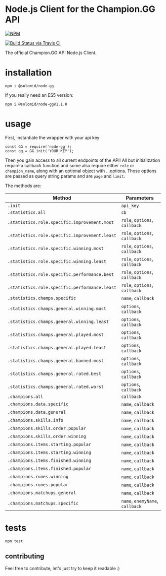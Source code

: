 # Node.js Client for the Champion.GG API

[![NPM](https://nodei.co/npm/@solomid/node-gg.png?mini=true)](https://www.npmjs.com/package/@solomid/node-gg)

[![Build Status via Travis CI](https://travis-ci.org/solomidnet/championgg-api-node.svg?branch=master)](https://travis-ci.org/solomidnet/championgg-api-node)

The official Champion.GG API Node.js Client.

# installation
  ```
  npm i @solomid/node-gg
  ```
  
  If you really need an ES5 version:
  ```
  npm i @solomid/node-gg@1.1.0
  ```

# usage
First, instantiate the wrapper with your api key
  ```
  const GG = require('node-gg');
  const gg = GG.init('YOUR_KEY');
  ```

Then you gain access to all current endpoints of the API! All but initialization require a callback function and some also require either `role` or `champion_name`, along with an optional object with ...options. These options are passed as query string params and are `page` and `limit`.

The methods are:

Method | Parameters |
------ | ---------- |
`.init`| `api_key`  |
`.statistics.all` | `cb` |
`.statistics.role.specific.improvement.most` | `role`, `options`, `callback` |
`.statistics.role.specific.improvement.least` | `role`, `options`, `callback` |
`.statistics.role.specific.winning.most` | `role`, `options`, `callback` |
`.statistics.role.specific.winning.least` | `role`, `options`, `callback` |
`.statistics.role.specific.performance.best` | `role`, `options`, `callback` |
`.statistics.role.specific.performance.least` | `role`, `options`, `callback` |
`.statistics.champs.specific` | `name`, `callback` |
`.statistics.champs.general.winning.most` | `options`, `callback` |
`.statistics.champs.general.winning.least` | `options`, `callback` |
`.statistics.champs.general.played.most` | `options`, `callback` |
`.statistics.champs.general.played.least` | `options`, `callback` |
`.statistics.champs.general.banned.most` | `options`, `callback` |
`.statistics.champs.general.rated.best` | `options`, `callback` |
`.statistics.champs.general.rated.worst` | `options`, `callback` |
`.champions.all` | `callback` |
`.champions.data.specific`| `name`, `callback` |
`.champions.data.general`| `name`, `callback` |
`.champions.skills.info`| `name`, `callback` |
`.champions.skills.order.popular`| `name`, `callback` |
`.champions.skills.order.winning`| `name`, `callback` |
`.champions.items.starting.popular`| `name`, `callback` |
`.champions.items.starting.winning`| `name`, `callback` |
`.champions.items.finished.winning`| `name`, `callback` |
`.champions.items.finished.popular`| `name`, `callback` |
`.champions.runes.winning`| `name`, `callback` |
`.champions.runes.popular`| `name`, `callback` |
`.champions.matchups.general`| `name`, `callback` |
`.champions.matchups.specific`| `name`, `enemyName`, `callback` |


# tests
 ```
 npm test
 ```

## contributing
Feel free to contribute, let's just try to keep it readable :)
